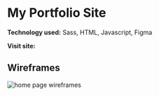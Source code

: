 # My Portfolio Site

**Technology used:** Sass, HTML, Javascript, Figma

**Visit site:**

## Wireframes
![home page wireframes](https://drive.google.com/uc?export=view&id=1BIPSsh8sVCg24jqCpg1d0Rjx3z8AwCVV)
